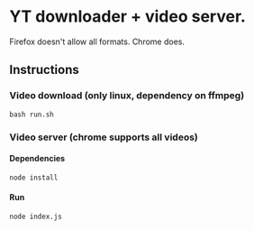 # YT downloader + video server. 
Firefox doesn't allow all formats. Chrome does.

## Instructions

### Video download (only linux, dependency on ffmpeg)
`bash run.sh`

### Video server (chrome supports all videos)
#### Dependencies
`node install`
#### Run
`node index.js`

